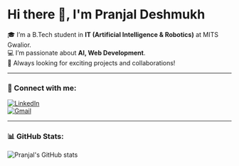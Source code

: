 # Hi there 👋, I'm Pranjal Deshmukh

🎓 I’m a B.Tech student in **IT (Artificial Intelligence & Robotics)** at MITS Gwalior.  
💻 I’m passionate about **AI, Web Development**.  
🚀 Always looking for exciting projects and collaborations!  

---

### 💼 Connect with me:
[![LinkedIn](https://img.shields.io/badge/LinkedIn-0077B5?style=for-the-badge&logo=linkedin&logoColor=white)](https://www.linkedin.com/in/your-profile)   
[![Gmail](https://img.shields.io/badge/Gmail-D14836?style=for-the-badge&logo=gmail&logoColor=white)](mailto:youremail@gmail.com)

---

### 📊 GitHub Stats:
![Pranjal's GitHub stats](https://github-readme-stats.vercel.app/api?username=Pranjaldeshmukh3&show_icons=true&theme=radical)  



